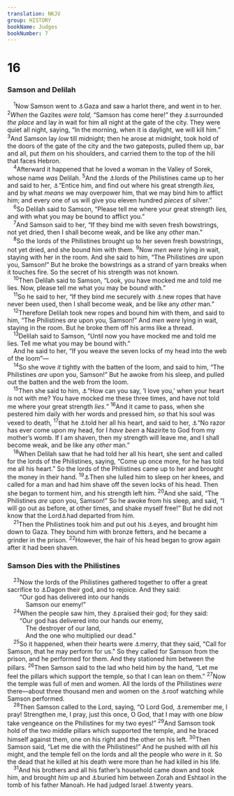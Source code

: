 ```yaml
---
translation: NKJV
group: HISTORY
bookName: Judges 
bookNumber: 7
---
```


<div class="title"><h1>16</h1><h3>Samson and Delilah</h3></div>
<span class="verse cac_16_1"> <sup>1</sup>Now Samson went to <a data-toggle="tooltip" data-placement="bottom" title="Josh. 15:47">⚓</a>Gaza and saw a harlot there, and went in to her. </span>
<span class="verse cac_16_2"><sup>2</sup><i>When</i> the Gazites <i>were</i> <i>told,</i> “Samson has come here!” they <a data-toggle="tooltip" data-placement="bottom" title="1 Sam. 23:26; Ps. 118:10–12">⚓</a>surrounded <i>the</i> <i>place</i> and lay in wait for him all night at the gate of the city. They were quiet all night, saying, “In the morning, when it is daylight, we will kill him.” </span>
<span class="verse cac_16_3"><sup>3</sup>And Samson lay <i>low</i> till midnight; then he arose at midnight, took hold of the doors of the gate of the city and the two gateposts, pulled them up, bar and all, put <i>them</i> on his shoulders, and carried them to the top of the hill that faces Hebron.<br/></span>
<span class="verse cac_16_4"> <sup>4</sup>Afterward it happened that he loved a woman in the Valley of Sorek, whose name <i>was</i> Delilah. </span>
<span class="verse cac_16_5"><sup>5</sup>And the <a data-toggle="tooltip" data-placement="bottom" title="Josh. 13:3">⚓</a>lords of the Philistines came up to her and said to her, <a data-toggle="tooltip" data-placement="bottom" title="Judg. 14:15">⚓</a>“Entice him, and find out where his great strength <i>lies,</i> and by what <i>means</i> we may overpower him, that we may bind him to afflict him; and every one of us will give you eleven hundred <i>pieces</i> of silver.”<br/></span>
<span class="verse cac_16_6"> <sup>6</sup>So Delilah said to Samson, “Please tell me where your great strength <i>lies,</i> and with what you may be bound to afflict you.”<br/></span>
<span class="verse cac_16_7"> <sup>7</sup>And Samson said to her, “If they bind me with seven fresh bowstrings, not yet dried, then I shall become weak, and be like any <i>other</i> man.”<br/></span>
<span class="verse cac_16_8"> <sup>8</sup>So the lords of the Philistines brought up to her seven fresh bowstrings, not yet dried, and she bound him with them. </span>
<span class="verse cac_16_9"><sup>9</sup>Now <i>men</i> <i>were</i> lying in wait, staying with her in the room. And she said to him, “The Philistines <i>are</i> upon you, Samson!” But he broke the bowstrings as a strand of yarn breaks when it touches fire. So the secret of his strength was not known.<br/></span>
<span class="verse cac_16_10"> <sup>10</sup>Then Delilah said to Samson, “Look, you have mocked me and told me lies. Now, please tell me what you may be bound with.”<br/></span>
<span class="verse cac_16_11"> <sup>11</sup>So he said to her, “If they bind me securely with <a data-toggle="tooltip" data-placement="bottom" title="Judg. 15:13">⚓</a>new ropes that have never been used, then I shall become weak, and be like any <i>other</i> man.”<br/></span>
<span class="verse cac_16_12"> <sup>12</sup>Therefore Delilah took new ropes and bound him with them, and said to him, “The Philistines <i>are</i> upon you, Samson!” And <i>men</i> <i>were</i> lying in wait, staying in the room. But he broke them off his arms like a thread.<br/></span>
<span class="verse cac_16_13"> <sup>13</sup>Delilah said to Samson, “Until now you have mocked me and told me lies. Tell me what you may be bound with.”<br/> And he said to her, “If you weave the seven locks of my head into the web of the loom”—<br/></span>
<span class="verse cac_16_14"> <sup>14</sup>So she wove <i>it</i> tightly with the batten of the loom, and said to him, “The Philistines <i>are</i> upon you, Samson!” But he awoke from his sleep, and pulled out the batten and the web from the loom.<br/></span>
<span class="verse cac_16_15"> <sup>15</sup>Then she said to him, <a data-toggle="tooltip" data-placement="bottom" title="Judg. 14:16">⚓</a>“How can you say, ‘I love you,’ when your heart <i>is</i> not with me? You have mocked me these three times, and have not told me where your great strength <i>lies.</i>” </span>
<span class="verse cac_16_16"><sup>16</sup>And it came to pass, when she pestered him daily with her words and pressed him, <i>so</i> that his soul was vexed to death, </span>
<span class="verse cac_16_17"><sup>17</sup>that he <a data-toggle="tooltip" data-placement="bottom" title="(Mic. 7:5)">⚓</a>told her all his heart, and said to her, <a data-toggle="tooltip" data-placement="bottom" title="Num. 6:5; Judg. 13:5">⚓</a>“No razor has ever come upon my head, for I <i>have</i> <i>been</i> a Nazirite to God from my mother’s womb. If I am shaven, then my strength will leave me, and I shall become weak, and be like any <i>other</i> man.”<br/></span>
<span class="verse cac_16_18"> <sup>18</sup>When Delilah saw that he had told her all his heart, she sent and called for the lords of the Philistines, saying, “Come up once more, for he has told me all his heart.” So the lords of the Philistines came up to her and brought the money in their hand. </span>
<span class="verse cac_16_19"><sup>19</sup><a data-toggle="tooltip" data-placement="bottom" title="Prov. 7:26, 27">⚓</a>Then she lulled him to sleep on her knees, and called for a man and had him shave off the seven locks of his head. Then she began to torment him, and his strength left him. </span>
<span class="verse cac_16_20"><sup>20</sup>And she said, “The Philistines <i>are</i> upon you, Samson!” So he awoke from his sleep, and said, “I will go out as before, at other times, and shake myself free!” But he did not know that the Lord<a data-toggle="tooltip" data-placement="bottom" title="Num. 14:9, 42, 43; (Josh. 7:12); 1 Sam. 16:14; 18:12; 28:15, 16; 2 Chr. 15:2">⚓</a>had departed from him.<br/></span>
<span class="verse cac_16_21"> <sup>21</sup>Then the Philistines took him and put out his <a data-toggle="tooltip" data-placement="bottom" title="2 Kin. 25:7">⚓</a>eyes, and brought him down to Gaza. They bound him with bronze fetters, and he became a grinder in the prison. </span>
<span class="verse cac_16_22"><sup>22</sup>However, the hair of his head began to grow again after it had been shaven.<br/></span>
<div class="title"><h3>Samson Dies with the Philistines</h3></div>
<span class="verse cac_16_23"> <sup>23</sup>Now the lords of the Philistines gathered together to offer a great sacrifice to <a data-toggle="tooltip" data-placement="bottom" title="1 Sam. 5:2">⚓</a>Dagon their god, and to rejoice. And they said:<br/>  “Our god has delivered into our hands<br/>   Samson our enemy!”<br/></span>
<span class="verse cac_16_24"> <sup>24</sup>When the people saw him, they <a data-toggle="tooltip" data-placement="bottom" title="Dan. 5:4">⚓</a>praised their god; for they said:<br/>  “Our god has delivered into our hands our enemy,<br/>   The destroyer of our land,<br/>   And the one who multiplied our dead.”<br/></span>
<span class="verse cac_16_25"> <sup>25</sup>So it happened, when their hearts were <a data-toggle="tooltip" data-placement="bottom" title="Judg. 9:27">⚓</a>merry, that they said, “Call for Samson, that he may perform for us.” So they called for Samson from the prison, and he performed for them. And they stationed him between the pillars. </span>
<span class="verse cac_16_26"><sup>26</sup>Then Samson said to the lad who held him by the hand, “Let me feel the pillars which support the temple, so that I can lean on them.” </span>
<span class="verse cac_16_27"><sup>27</sup>Now the temple was full of men and women. All the lords of the Philistines <i>were</i> there—about three thousand men and women on the <a data-toggle="tooltip" data-placement="bottom" title="Deut. 22:8">⚓</a>roof watching while Samson performed.<br/></span>
<span class="verse cac_16_28"> <sup>28</sup>Then Samson called to the Lord, saying, “O Lord God, <a data-toggle="tooltip" data-placement="bottom" title="Jer. 15:15">⚓</a>remember me, I pray! Strengthen me, I pray, just this once, O God, that I may with one <i>blow</i> take vengeance on the Philistines for my two eyes!” </span>
<span class="verse cac_16_29"><sup>29</sup>And Samson took hold of the two middle pillars which supported the temple, and he braced himself against them, one on his right and the other on his left. </span>
<span class="verse cac_16_30"><sup>30</sup>Then Samson said, “Let me die with the Philistines!” And he pushed with <i>all</i> <i>his</i> might, and the temple fell on the lords and all the people who <i>were</i> in it. So the dead that he killed at his death were more than he had killed in his life.<br/></span>
<span class="verse cac_16_31"> <sup>31</sup>And his brothers and all his father’s household came down and took him, and brought <i>him</i> up and <a data-toggle="tooltip" data-placement="bottom" title="Judg. 13:25">⚓</a>buried him between Zorah and Eshtaol in the tomb of his father Manoah. He had judged Israel <a data-toggle="tooltip" data-placement="bottom" title="Judg. 15:20">⚓</a>twenty years.<br/></span>
